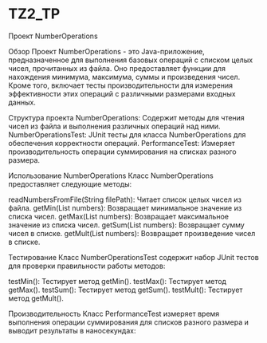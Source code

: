 # TZ2_TP
Проект NumberOperations

Обзор
Проект NumberOperations - это Java-приложение, предназначенное для выполнения базовых операций с списком целых чисел, прочитанных из файла. Оно предоставляет функции для нахождения минимума, максимума, суммы и произведения чисел. Кроме того, включает тесты производительности для измерения эффективности этих операций с различными размерами входных данных.

Структура проекта
NumberOperations: Содержит методы для чтения чисел из файла и выполнения различных операций над ними.
NumberOperationsTest: JUnit тесты для класса NumberOperations для обеспечения корректности операций.
PerformanceTest: Измеряет производительность операции суммирования на списках разного размера.

Использование
NumberOperations
Класс NumberOperations предоставляет следующие методы:

readNumbersFromFile(String filePath): Читает список целых чисел из файла.
getMin(List<Integer> numbers): Возвращает минимальное значение из списка чисел.
getMax(List<Integer> numbers): Возвращает максимальное значение из списка чисел.
getSum(List<Integer> numbers): Возвращает сумму чисел в списке.
getMult(List<Integer> numbers): Возвращает произведение чисел в списке.

Тестирование
Класс NumberOperationsTest содержит набор JUnit тестов для проверки правильности работы методов:

testMin(): Тестирует метод getMin().
testMax(): Тестирует метод getMax().
testSum(): Тестирует метод getSum().
testMult(): Тестирует метод getMult().

Производительность
Класс PerformanceTest измеряет время выполнения операции суммирования для списков разного размера и выводит результаты в наносекундах:
